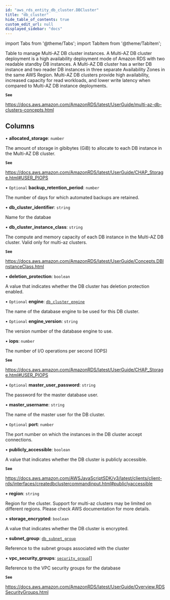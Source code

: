 ```yaml
---
id: "aws_rds_entity_db_cluster.DBCluster"
title: "db_cluster"
hide_table_of_contents: true
custom_edit_url: null
displayed_sidebar: "docs"
---
```


import Tabs from '@theme/Tabs';
import TabItem from '@theme/TabItem';

Table to manage Multi-AZ DB cluster instances. A Multi-AZ DB cluster deployment is a high availability
deployment mode of Amazon RDS with two readable standby DB instances. A Multi-AZ DB cluster has a writer
DB instance and two reader DB instances in three separate Availability Zones in the same AWS Region.
Multi-AZ DB clusters provide high availability, increased capacity for read workloads,
and lower write latency when compared to Multi-AZ DB instance deployments.

**`See`**

https://docs.aws.amazon.com/AmazonRDS/latest/UserGuide/multi-az-db-clusters-concepts.html

## Columns

• **allocated\_storage**: `number`

The amount of storage in gibibytes (GiB) to allocate to each DB instance in the Multi-AZ DB cluster.

**`See`**

https://docs.aws.amazon.com/AmazonRDS/latest/UserGuide/CHAP_Storage.html#USER_PIOPS

• `Optional` **backup\_retention\_period**: `number`

The number of days for which automated backups are retained.

• **db\_cluster\_identifier**: `string`

Name for the databae

• **db\_cluster\_instance\_class**: `string`

The compute and memory capacity of each DB instance in the Multi-AZ DB cluster.
Valid only for multi-az clusters.

**`See`**

https://docs.aws.amazon.com/AmazonRDS/latest/UserGuide/Concepts.DBInstanceClass.html

• **deletion\_protection**: `boolean`

A value that indicates whether the DB cluster has deletion protection enabled.

• `Optional` **engine**: [`db_cluster_engine`](../enums/aws_rds_entity_db_cluster.dbClusterEngineEnum.md)

The name of the database engine to be used for this DB cluster.

• `Optional` **engine\_version**: `string`

The version number of the database engine to use.

• **iops**: `number`

The number of I/O operations per second (IOPS)

**`See`**

https://docs.aws.amazon.com/AmazonRDS/latest/UserGuide/CHAP_Storage.html#USER_PIOPS

• `Optional` **master\_user\_password**: `string`

The password for the master database user.

• **master\_username**: `string`

The name of the master user for the DB cluster.

• `Optional` **port**: `number`

The port number on which the instances in the DB cluster accept connections.

• **publicly\_accessible**: `boolean`

A value that indicates whether the DB cluster is publicly accessible.

**`See`**

https://docs.aws.amazon.com/AWSJavaScriptSDK/v3/latest/clients/client-rds/interfaces/createdbclustercommandinput.html#publiclyaccessible

• **region**: `string`

Region for the cluster. Support for multi-az clusters may be limited on different regions.
Please check AWS documentation for more details.

• **storage\_encrypted**: `boolean`

A value that indicates whether the DB cluster is encrypted.

• **subnet\_group**: [`db_subnet_group`](aws_rds_entity_db_subnet_group.DBSubnetGroup.md)

Reference to the subnet groups associated with the cluster

• **vpc\_security\_groups**: [`security_group`](aws_security_group_entity.SecurityGroup.md)[]

Reference to the VPC security groups for the database

**`See`**

https://docs.aws.amazon.com/AmazonRDS/latest/UserGuide/Overview.RDSSecurityGroups.html
